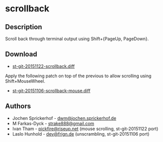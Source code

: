 scrollback
==========

Description
-----------

Scroll back through terminal output using Shift+{PageUp, PageDown}.

Download
--------

* [st-git-20151122-scrollback.diff](st-git-20151122-scrollback.diff)

Apply the following patch on top of the previous to allow scrolling
using Shift+MouseWheel.

* [st-git-20151106-scrollback-mouse.diff](st-git-20151106-scrollback-mouse.diff)

Authors
-------

 * Jochen Sprickerhof - dwm@jochen.sprickerhof.de
 * M Farkas-Dyck - strake888@gmail.com
 * Ivan Tham - pickfire@riseup.net (mouse scrolling, st-git-20151122 port)
 * Laslo Hunhold - dev@frign.de (unscrambling, st-git-20151106 port)
